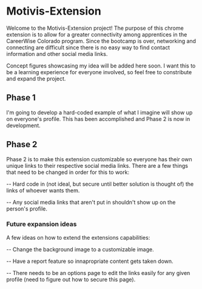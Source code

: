 # Motivis-Extension
Welcome to the Motivis-Extension project! The purpose of this chrome extension is to allow for a greater connectivity among apprentices in the CareerWise Colorado program. Since the bootcamp is over, networking and connecting are difficult since there is no easy way to find contact information and other social media links. 

Concept figures showcasing my idea will be added here soon. I want this to be a learning experience for everyone involved, so feel free to constribute and expand the project.

## Phase 1 ##
I'm going to develop a hard-coded example of what I imagine will show up on everyone's profile. This has been accomplished and Phase 2 is now in development.

## Phase 2 ##
Phase 2 is to make this extension customizable so everyone has their own unique links to their respective social media links. There are a few things that need to be changed in order for this to work:

-- Hard code in (not ideal, but secure until better solution is thought of) the links of whoever wants them.

-- Any social media links that aren't put in shouldn't show up on the person's profile.

### Future expansion ideas ###
A few ideas on how to extend the extensions capabilities:

-- Change the background image to a customizable image.

-- Have a report feature so innapropriate content gets taken down.

-- There needs to be an options page to edit the links easily for any given profile (need to figure out how to secure this page).